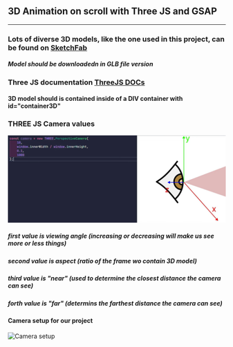 ## 3D Animation on scroll with Three JS and GSAP
___

### Lots of diverse 3D models, like the one used in this project, can be found on [SketchFab](https://sketchfab.com/feed)
##### Model should be downloadedn in GLB file version

### Three JS documentation [ThreeJS DOCs](https://threejs.org/docs/index.html#manual/en/introduction/Installation)

#### 3D model should is contained inside of a DIV container with id="container3D"

### THREE JS Camera values
![Camera Perspective values](./screenshots/camera.png)
##### first value is viewing angle (increasing or decreasing will make us see more or less things)
##### second value is aspect (ratio of the frame wo contain 3D model)
##### third value is "near" (used to determine the closest distance the camera can see)
##### forth value is "far" (determins the farthest distance the camera can see)

#### Camera setup for our project
![Camera setup](setup.png)